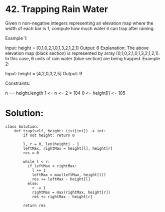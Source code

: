 # 42. Trapping Rain Water
Given n non-negative integers representing an elevation map where the width of each bar is 1, compute how much water it can trap after raining.

 

Example 1:


Input: height = [0,1,0,2,1,0,1,3,2,1,2,1]
Output: 6
Explanation: The above elevation map (black section) is represented by array [0,1,0,2,1,0,1,3,2,1,2,1]. In this case, 6 units of rain water (blue section) are being trapped.
Example 2:

Input: height = [4,2,0,3,2,5]
Output: 9
 

Constraints:

n == height.length
1 <= n <= 2 * 104
0 <= height[i] <= 105


# Solution:
```
class Solution:
    def trap(self, height: List[int]) -> int:
        if not height: return 0

        l, r = 0, len(height) - 1
        leftMax, rightMax = height[l], height[r]
        res = 0

        while l < r:
          if leftMax < rightMax:
            l += 1
            leftMax = max(leftMax, height[l])
            res += leftMax - height[l]
          else:
            r -= 1
            rightMax = max(rightMax, height[r])
            res += rightMax - height[r]

        return res  
```
